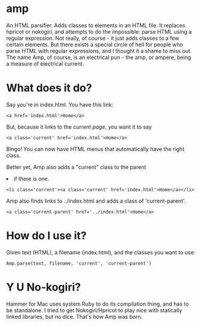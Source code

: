 amp
===

An HTML parsifier. Adds classes to elements in an HTML file.
It replaces hpricot or nokogiri, and attempts to do the impossible: parse HTML using a regular expression.
Not really, of course - it just adds classes to a few certain elements. But there exists a special circle
of hell for people who parse HTML with regular expressions, and I thought it a shame to miss out.
The name Amp, of course, is an electrical pun - the amp, or ampere, being a measure of electrical current.

# What does it do?

Say you're in index.html. You have this link:

    <a href='index.html'>Home</a>

But, because it links to the *current page*, you want it to say

    <a class='current' href='index.html'>Home</a>

Bingo! You can now have HTML menus that automatically have the right class.

Better yet, Amp also adds a "current" class to the parent <li> if there is one.

    <li class='current'><a class='current' href='index.html'>Home</a></li>

Amp also finds links to ../index.html and adds a class of 'current-parent'.

    <a class='current-parent' href='../index.html'>Home</a>

# How do I use it?

Given text (HTML), a filename (index.html), and the classes you want to use:

    Amp.parse(text, filename, 'current', 'current-parent')

# Y U No-kogiri?

Hammer for Mac uses system Ruby to do its compilation thing, and has to be standalone. I tried to get Nokogiri/Hpricot to play nice with statically linked libraries, but no dice. That's how Amp was born.